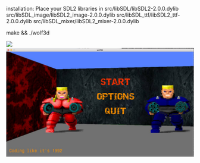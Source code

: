 installation: 
Place your SDL2 libraries in
	src/libSDL/libSDL2-2.0.0.dylib
	src/libSDL_image/libSDL2_image-2.0.0.dylib
	src/libSDL_ttf/libSDL2_ttf-2.0.0.dylib
	src/libSDL_mixer/libSDL2_mixer-2.0.0.dylib


make && ./wolf3d

<img src="https://github.com/msidqi/wolf3d/blob/release/pics/wolf3d.gif">
<img src="https://github.com/msidqi/wolf3d/blob/release/pics/menu.jpg">
